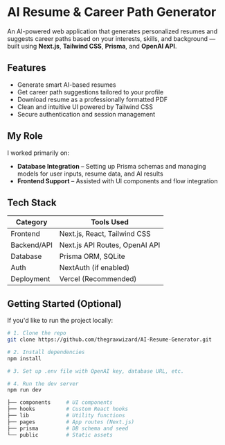 # AI Resume & Career Path Generator

An AI-powered web application that generates personalized resumes and suggests career paths based on your interests, skills, and background — built using **Next.js**, **Tailwind CSS**, **Prisma**, and **OpenAI API**.

## Features

- Generate smart AI-based resumes
- Get career path suggestions tailored to your profile
- Download resume as a professionally formatted PDF
- Clean and intuitive UI powered by Tailwind CSS
- Secure authentication and session management

## My Role

I worked primarily on:

-  **Database Integration** – Setting up Prisma schemas and managing models for user inputs, resume data, and AI results
-  **Frontend Support** – Assisted with UI components and flow integration

##  Tech Stack

| Category     | Tools Used                          |
|--------------|-------------------------------------|
| Frontend     | Next.js, React, Tailwind CSS        |
| Backend/API  | Next.js API Routes, OpenAI API      |
| Database     | Prisma ORM, SQLite                  |
| Auth         | NextAuth (if enabled)               |
| Deployment   | Vercel (Recommended)                |

## Getting Started (Optional)

If you'd like to run the project locally:

```bash
# 1. Clone the repo
git clone https://github.com/thegraxwizard/AI-Resume-Generator.git

# 2. Install dependencies
npm install

# 3. Set up .env file with OpenAI key, database URL, etc.

# 4. Run the dev server
npm run dev

├── components     # UI components
├── hooks          # Custom React hooks
├── lib            # Utility functions
├── pages          # App routes (Next.js)
├── prisma         # DB schema and seed
└── public         # Static assets

